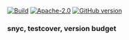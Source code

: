 [![Build](https://github.com/zlaval-elte-thesis/api-gateway/actions/workflows/merge-to-master.yml/badge.svg)](https://github.com/zlaval-elte-thesis/api-gateway/actions/workflows/merge-to-master.yml)
[![Apache-2.0](https://img.shields.io/badge/license-Apache--2.0-blue)](https://opensource.org/licenses/Apache-2.0)
[![GitHub version](https://img.shields.io/gitlab/v/release/zlaval-elte-thesis/api-gateway?color=%236495ED&label=version&sort=semver&style=plastic)](https://github.com/zlaval-elte-thesis/api-gateway)

### snyc, testcover, version budget


